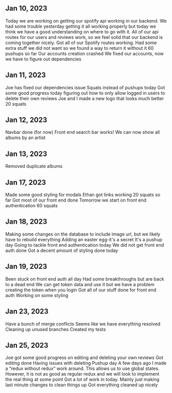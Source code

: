 ## Jan 10, 2023

Today we are working on getting our spotify api working in our backend. We had some trouble yesterday getting it all working properly but today we think we have a good understanding on where to go with it.
All of our api routes for our users and reviews work, so we feel solid that our backend is coming together nicely.
Got all of our Spotify routes working. Had some extra stuff we did not want so we found a way to return it without it
60 pushups so far
Our accounts creation crashed
We fixed our accounts, now we have to figure out dependencies

## Jan 11, 2023

Joe has fixed our dependencies issue
Squats instead of pushups today
Got some good progress today figuring out how to only allow logged in users to delete their own reviews
Joe and I made a new logo that looks much better
20 squats

## Jan 12, 2023

Navbar done (for now)
Front end search bar works!
We can now show all albums by an artist

## Jan 13, 2023

Removed duplicate albums

## Jan 17, 2023

Made some good styling for modals
Ethan got links working
20 squats so far
Got most of our front end done
Tomorrow we start on front end authentication
60 squats

## Jan 18, 2023

Making some changes on the database to include image url, but we likely have to rebuild everything
Adding an easter egg-it's a secret
It's a pushup day
Going to tackle front end authentication today
We did not get front end auth done
Got a decent amount of styling done today

## Jan 19, 2023

Been stuck on front end auth all day
Had some breakthroughs but are back to a dead end
We can get token data and use it but we have a problem creating the token when you login
Got all of our stuff done for front end auth
Working on some styling

## Jan 23, 2023

Have a bunch of merge conflicts
Seems like we have everything resolved
Cleaning up unused branches
Created my tests

## Jan 25, 2023

Joe got some good progress on editing and deleting your own reviews
Got editing done
Having issues with deleting
Pushup day
A few days ago I made a “redux without redux” work around. This allows us to use global states. However, it is not as good as regular redux and we will look to implement the real thing at some point
Got a lot of work in today. Mainly just making last minute changes to clean things up
Got everything cleaned up nicely
